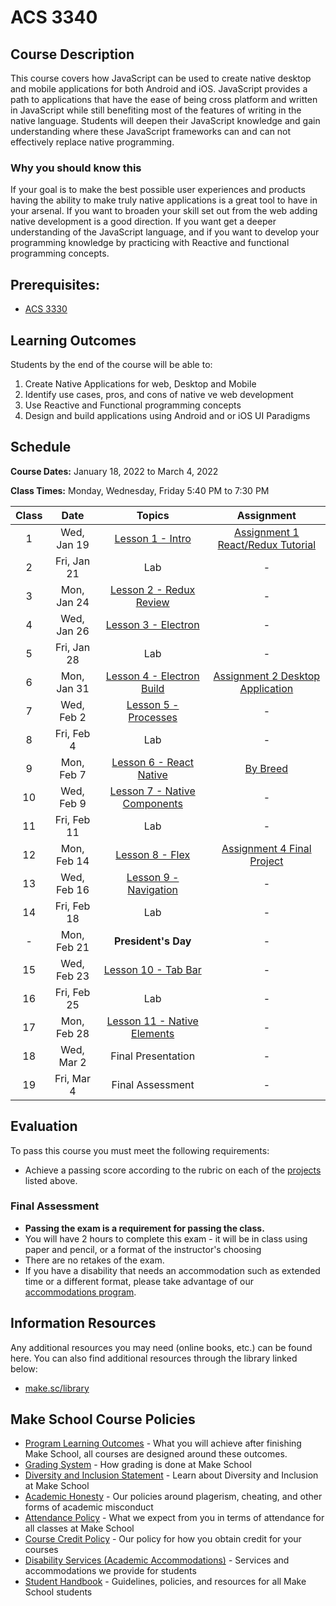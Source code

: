 # ACS 3340

## Course Description

This course covers how JavaScript can be used to create native desktop and mobile applications for both Android and iOS. JavaScript provides a path to applications that have the ease of being cross platform and written in JavaScript while still benefiting most of the features of writing in the native language. Students will deepen their JavaScript knowledge and gain understanding where these JavaScript frameworks can and can not effectively replace native programming.

### Why you should know this

If your goal is to make the best possible user experiences and products having the ability to make truly native applications is a great tool to have in your arsenal. If you want to broaden your skill set out from the web adding native development is a good direction. If you want get a deeper understanding of the JavaScript language, and if you want to develop your programming knowledge by practicing with Reactive and functional programming concepts. 

## Prerequisites:  

- [ACS 3330](https://github.com/Tech-at-DU/ACS-3330-Single-Page-Web-Applications)

<!-- ## Course Specifics

**Course Delivery**: online | 7 weeks | 14 sessions

**Course Credits**: 3 units | 37.5 Seat Hours | 75 Total Hours -->

## Learning Outcomes

Students by the end of the course will be able to:

1. Create Native Applications for web, Desktop and Mobile
1. Identify use cases, pros, and cons of native ve web development
1. Use Reactive and Functional programming concepts
1. Design and build applications using Android and or iOS UI Paradigms

## Schedule

**Course Dates:** January 18, 2022 to March 4, 2022

**Class Times:** Monday, Wednesday, Friday 5:40 PM to 7:30 PM

| Class |    Date     |   Topics   |  Assignment |
|:-----:|:-----------:|:----------:|:-----------:|
|  1    | Wed, Jan 19 | [Lesson 1 - Intro] | [Assignment 1 React/Redux Tutorial] |
|  2    | Fri, Jan 21 | Lab        | - |
|  3    | Mon, Jan 24 | [Lesson 2 - Redux Review] | - |
|  4    | Wed, Jan 26 | [Lesson 3 - Electron] | - |
|  5    | Fri, Jan 28 | Lab        | - |
|  6    | Mon, Jan 31 | [Lesson 4 - Electron Build] | [Assignment 2 Desktop Application](Assignments/Assignment-2-desktop-app.md) |
|  7    | Wed, Feb  2 | [Lesson 5 - Processes] | - |
|  8    | Fri, Feb  4 | Lab        | - |
|  9    | Mon, Feb  7 | [Lesson 6 - React Native] | [By Breed](Assignments/Assignment-4-mobile-app.md) |
| 10    | Wed, Feb  9 | [Lesson 7 - Native Components] | - |
| 11    | Fri, Feb 11 | Lab        | - |
| 12    | Mon, Feb 14 | [Lesson 8 - Flex] | [Assignment 4 Final Project](Assignments/Assignment-final-project.md) |
| 13    | Wed, Feb 16 | [Lesson 9 - Navigation] | - |
| 14    | Fri, Feb 18 | Lab        | - |
| -     | Mon, Feb 21 | **President's Day** | - |
| 15    | Wed, Feb 23 | [Lesson 10 - Tab Bar] | - |
| 16    | Fri, Feb 25 | Lab        | - |
| 17    | Mon, Feb 28 | [Lesson 11 - Native Elements] | - |
| 18    | Wed, Mar  2 | Final Presentation | - |
| 19    | Fri, Mar  4 | Final Assessment | - |

[Lesson 1 - Intro]: Lessons/Lesson-01.md
[Lesson 2 - Redux Review]: Lessons/Lesson-02.md
[Lesson 3 - Electron]: Lessons/Lesson-03.md
[Lesson 4 - Electron Build]: Lessons/Lesson-04.md
[Lesson 5 - Processes]: Lessons/Lesson-05.md
[Lesson 6 - React Native]: Lessons/Lesson-06.md
[Lesson 7 - Native Components]: Lessons/Lesson-07.md
[Lesson 8 - Flex]: Lessons/Lesson-08.md
[Lesson 9 - Navigation]: Lessons/Lesson-09.md
[Lesson 10 - Tab Bar]: Lessons/Lesson-10.md
[Lesson 11 - Native Elements]: Lessons/Lesson-11.md

[Assignment 1 React/Redux Tutorial]: Assignments/Assignment-1-react-redux.md
[Assignment 1]: Assignments/Assignment-1-react-redux.md
[Assignment 1]: Assignments/Assignment-1-react-redux.md
[Assignment 1]: Assignments/Assignment-1-react-redux.md

## Evaluation

To pass this course you must meet the following requirements:

- Achieve a passing score according to the rubric on each of the [projects](#projects) listed above.

### Final Assessment

- **Passing the exam is a requirement for passing the class.**
- You will have 2 hours to complete this exam - it will be in class using paper and pencil, or a format of the instructor's choosing
- There are no retakes of the exam.
- If you have a disability that needs an accommodation such as extended time or a different format, please take advantage of our [accommodations program](make.sc/disability-policy).

##  Information Resources

Any additional resources you may need (online books, etc.) can be found here. You can also find additional resources through the library linked below:

- [make.sc/library](http://make.sc/library)

## Make School Course Policies

- [Program Learning Outcomes](https://make.sc/program-learning-outcomes) - What you will achieve after finishing Make School, all courses are designed around these outcomes.
- [Grading System](https://make.sc/grading-system) - How grading is done at Make School
- [Diversity and Inclusion Statement](https://make.sc/diversity-and-inclusion-statement) - Learn about Diversity and Inclusion at Make School
- [Academic Honesty](https://make.sc/academic-honesty-policy) - Our policies around plagerism, cheating, and other forms of academic misconduct 
- [Attendance Policy](https://make.sc/attendance-policy) - What we expect from you in terms of attendance for all classes at Make School
- [Course Credit Policy](https://make.sc/course-credit-policy) - Our policy for how you obtain credit for your courses
- [Disability Services (Academic Accommodations)](https://make.sc/disability-services) - Services and accommodations we provide for students
- [Student Handbook](https://make.sc/student-handbook) - Guidelines, policies, and resources for all Make School students
